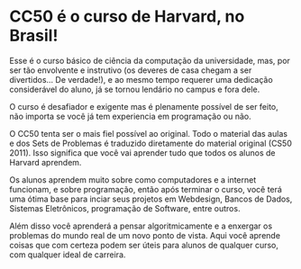 # CC50 é o curso de Harvard, no Brasil!

Esse é o curso básico de ciência da computação da universidade, mas, por ser tão envolvente e instrutivo (os deveres de casa chegam a ser divertidos... De verdade!), e ao mesmo tempo requerer uma dedicação considerável do aluno, já se tornou lendário no campus e fora dele.

O curso é desafiador e exigente mas é plenamente possível de ser feito, não importa se você já tem experiencia em programação ou não.

O CC50 tenta ser o mais fiel possível ao original. Todo o material das aulas e dos Sets de Problemas é traduzido diretamente do material original (CS50 2011). Isso significa que você vai aprender tudo que todos os alunos de Harvard aprendem.

Os alunos aprendem muito sobre como computadores e a internet funcionam, e sobre programação, então após terminar o curso, você terá uma ótima base para inciar seus projetos em Webdesign, Bancos de Dados, Sistemas Eletrônicos, programação de Software, entre outros.

Além disso você aprenderá a pensar algoritmicamente e a enxergar os problemas do mundo real de um novo ponto de vista. Aqui você aprende coisas que com certeza podem ser úteis para alunos de qualquer curso, com qualquer ideal de carreira.
